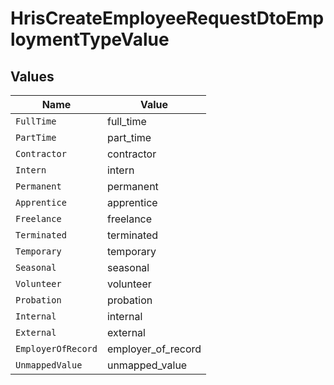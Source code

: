 # HrisCreateEmployeeRequestDtoEmploymentTypeValue


## Values

| Name               | Value              |
| ------------------ | ------------------ |
| `FullTime`         | full_time          |
| `PartTime`         | part_time          |
| `Contractor`       | contractor         |
| `Intern`           | intern             |
| `Permanent`        | permanent          |
| `Apprentice`       | apprentice         |
| `Freelance`        | freelance          |
| `Terminated`       | terminated         |
| `Temporary`        | temporary          |
| `Seasonal`         | seasonal           |
| `Volunteer`        | volunteer          |
| `Probation`        | probation          |
| `Internal`         | internal           |
| `External`         | external           |
| `EmployerOfRecord` | employer_of_record |
| `UnmappedValue`    | unmapped_value     |